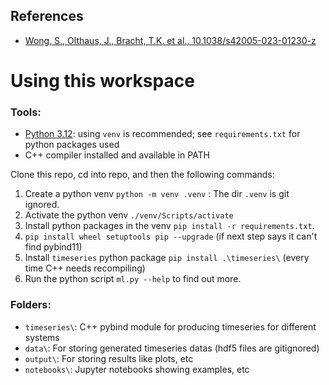   ## References
  - [Wong, S., Olthaus, J., Bracht, T.K. et al., 10.1038/s42005-023-01230-z](https://www.nature.com/articles/s42005-023-01230-z) 

# Using this workspace
### Tools:
- [Python 3.12](https://www.python.org/): using `venv` is recommended;  see `requirements.txt` for python packages used
- C++ compiler installed and available in PATH

Clone this repo, cd into repo, and then the following commands:

1. Create a python venv `python -m venv .venv` : The dir `.venv` is git ignored.
1. Activate the python venv `./venv/Scripts/activate`
1. Install python packages in the venv `pip install -r requirements.txt`.
1. `pip install wheel setuptools pip --upgrade` (if next step says it can't find pybind11)
1. Install `timeseries` python package `pip install .\timeseries\` (every time C++ needs recompiling)
1. Run the python script `ml.py --help` to find out more.

### Folders:
- `timeseries\`: C++ pybind module for producing timeseries for different systems
- `data\`: For storing generated timeseries datas (hdf5 files are gitignored)
- `output\`: For storing results like plots, etc
- `notebooks\`: Jupyter notebooks showing examples, etc
